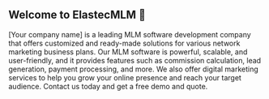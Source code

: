 ## Welcome to ElastecMLM 👋

[Your company name] is a leading MLM software development company that offers customized and ready-made solutions for various network marketing business plans. Our MLM software is powerful, scalable, and user-friendly, and it provides features such as commission calculation, lead generation, payment processing, and more. We also offer digital marketing services to help you grow your online presence and reach your target audience. Contact us today and get a free demo and quote.
